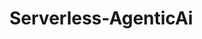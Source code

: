 # Serverless-AgenticAi

<!--
<img width="1848" height="879" alt="image" src="https://github.com/user-attachments/assets/750f3e69-526c-40f6-bedb-86e47170a3ae" />
-->
